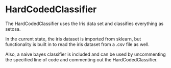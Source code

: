 # HardCodedClassifier

The HardCodedClassifier uses the Iris data set and classifies everything
as setosa. 

In the current state, the iris dataset is imported from sklearn, but 
functionality is built in to read the iris dataset from a .csv file as
well. 

Also, a naive bayes classifier is included and can be used by uncommenting
the specified line of code and commenting out the HardCodedClassifier.

